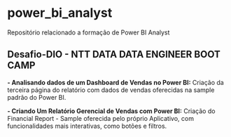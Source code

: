 # power_bi_analyst

Repositório relacionado a formação de Power BI Analyst

## Desafio-DIO - NTT DATA DATA ENGINEER BOOT CAMP

  **- Analisando dados de um Dashboard de Vendas no Power BI:** Criação da terceira página do relatório com dados de vendas oferecidas na sample padrão do Power BI. 
  
  **- Criando Um Relatório Gerencial de Vendas com Power BI:** Criação do Financial Report - Sample oferecida pelo próprio Aplicativo, com funcionalidades mais interativas, como botões e filtros.
